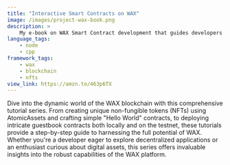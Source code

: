 ```yaml
---
title: "Interactive Smart Contracts on WAX"
image: /images/project-wax-book.png
description: >
    My e-book on WAX Smart Contract development that guides developers through the process of creating a non-fungible token (NFT) smart contract.
language_tags:
    - node
    - cpp
framework_tags:
    - wax
    - blockchain
    - nfts
view_link: https://amzn.to/463p6TX
---
```


Dive into the dynamic world of the WAX blockchain with this comprehensive tutorial series. From creating unique non-fungible tokens (NFTs) using AtomicAssets and crafting simple "Hello World" contracts, to deploying intricate guestbook contracts both locally and on the testnet, these tutorials provide a step-by-step guide to harnessing the full potential of WAX. Whether you're a developer eager to explore decentralized applications or an enthusiast curious about digital assets, this series offers invaluable insights into the robust capabilities of the WAX platform.